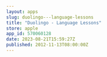 ```yaml
---
layout: apps
slug: duolingo---language-lessons
title: "Duolingo - Language Lessons"
store: apple
app_id: 570060128
date: 2023-08-21T15:59:27Z
published: 2012-11-13T08:00:00Z
---
```


